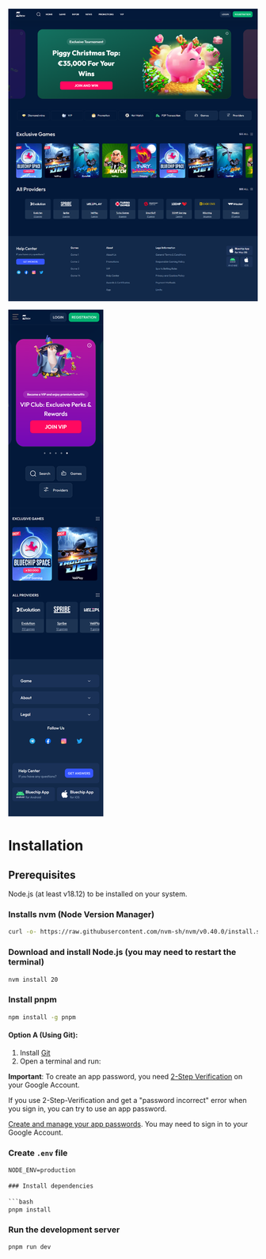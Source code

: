 ![screenshot](./screenshot.png)

![screenshot](./screenshot-mobile.png)

# Installation

## Prerequisites

Node.js (at least v18.12) to be installed on your system.

### Installs nvm (Node Version Manager)

```bash
curl -o- https://raw.githubusercontent.com/nvm-sh/nvm/v0.40.0/install.sh | bash
```

### Download and install Node.js (you may need to restart the terminal)

```bash
nvm install 20
```

### Install pnpm

```bash
npm install -g pnpm
```

#### Option A (Using Git):

1. Install [Git](https://git-scm.com/book/en/v2/Getting-Started-Installing-Git)
2. Open a terminal and run:

**Important**: To create an app password, you need [2-Step Verification](https://myaccount.google.com/signinoptions/twosv?gar=WzI0Nl0&rapt=AEjHL4NcKjiIPx4B0m7vToVhiyUlUnDKd1d5zYbiHLJM5Me8G0vz3ZT-b5O1UFOHowpox9TBWqgtrSm2bTOdjrp9r-Kr-i1R2bT9Hb1WHf4obT18Id01SQo) on your Google Account.

If you use 2-Step-Verification and get a "password incorrect" error when you sign in, you can try to use an app password.

[Create and manage your app passwords](https://myaccount.google.com/apppasswords). You may need to sign in to your Google Account.

### Create `.env` file

````
NODE_ENV=production

### Install dependencies

```bash
pnpm install
````

### Run the development server

```bash
pnpm run dev
```
